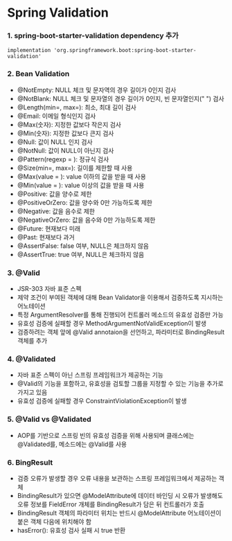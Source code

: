 # Spring Validation

### 1. spring-boot-starter-validation dependency 추가
````
implementation 'org.springframework.boot:spring-boot-starter-validation'
````

### 2. Bean Validation

- @NotEmpty: NULL 체크 및 문자역의 경우 길이가 0인지 검사
- @NotBlank: NULL 체크 및 문자열의 경우 길이가 0인지, 빈 문자열인지(" ") 검사
- @Length(min=, max=): 최소, 최대 길이 검사
- @Email: 이메일 형식인지 검사
- @Max(숫자): 지정한 값보다 작은지 검사
- @Min(숫자): 지정한 값보다 큰지 검사
- @Null: 값이 NULL 인지 검사
- @NotNull: 값이 NULL이 아닌지 검사
- @Pattern(regexp = ): 정규식 검사
- @Size(min=, max=): 길이를 제한할 때 사용
- @Max(value = ): value 이하의 값을 받을 때 사용
- @Min(value = ): value 이상의 값을 받을 때 사용
- @Positive: 값을 양수로 제한
- @PositiveOrZero: 값을 양수와 0만 가능하도록 제한
- @Negative: 값을 음수로 제한
- @NegativeOrZero: 값을 음수와 0만 가능하도록 제한
- @Future: 현재보다 미래
- @Past: 현재보다 과거
- @AssertFalse: false 여부, NULL은 체크하지 않음
- @AssertTrue: true 여부, NULL은 체크하지 않음

### 3. @Valid
- JSR-303 자바 표준 스펙
- 제약 조건이 부여된 객체에 대해 Bean Validator을 이용해서 검증하도록 지시하는 어노테이션
- 특정 ArgumentResolver를 통해 진행되어 컨트롤러 메소드의 유효성 검증만 가능
- 유효성 검증에 실패할 경우 MethodArgumentNotValidException이 발생
- 검증하려는 객체 앞에 @Valid annotaion을 선언하고, 파라미터로 BindingResult 객체를 추가

### 4. @Validated
- 자바 표준 스펙이 아닌 스프링 프레임워크가 제공하는 기능
- @Valid의 기능을 포함하고, 유효성을 검토할 그룹을 지정할 수 있는 기능을 추가로 가지고 있음
- 유효성 검증에 실패할 경우 ConstraintViolationException이 발생

### 5. @Valid vs @Validated
- AOP를 기반으로 스프링 빈의 유효성 검증을 위해 사용되며 클래스에는 @Validated를, 메소드에는 @Valid를 사용

### 6. BingResult
- 검증 오류가 발생할 경우 오류 내용을 보관하는 스프링 프레임워크에서 제공하는 객체
- BindingResult가 있으면 @ModelAttribute에 데이터 바인딩 시 오류가 발생해도 오류 정보를 FieldError 개체를 BindingResult가 담은 뒤 컨트롤러가 호출
- BindingResult 객체의 파라미터 위치는 반드시 @ModelAttribute 어노테이션이 붙은 객체 다음에 위치해야 함
- hasError(): 유효성 검사 실패 시 true 반환